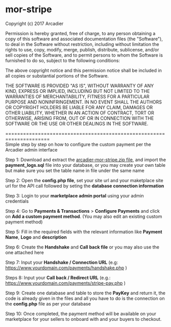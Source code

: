 # mor-stripe
Copyright (c) 2017 Arcadier

Permission is hereby granted, free of charge, to any person obtaining a copy of this software and associated documentation files (the "Software"), to deal in the Software without restriction, including without limitation the rights to use, copy, modify, merge, publish, distribute, sublicense, and/or sell copies of the Software, and to permit persons to whom the Software is furnished to do so, subject to the following conditions:

The above copyright notice and this permission notice shall be included in all copies or substantial portions of the Software.

THE SOFTWARE IS PROVIDED "AS IS", WITHOUT WARRANTY OF ANY KIND, EXPRESS OR IMPLIED, INCLUDING BUT NOT LIMITED TO THE WARRANTIES OF MERCHANTABILITY, FITNESS FOR A PARTICULAR PURPOSE AND NONINFRINGEMENT. IN NO EVENT SHALL THE AUTHORS OR COPYRIGHT HOLDERS BE LIABLE FOR ANY CLAIM, DAMAGES OR OTHER LIABILITY, WHETHER IN AN ACTION OF CONTRACT, TORT OR OTHERWISE, ARISING FROM, OUT OF OR IN CONNECTION WITH THE SOFTWARE OR THE USE OR OTHER DEALINGS IN THE SOFTWARE.

=====================================================================
<br/>
Simple step by step on how to configure the custom payment per the Arcadier admin interface

Step 1: Download and extract the <a href= "https://github.com/Arcadier/mor-stripe/blob/master/arcadier-mor-stripe.zip" target="_blank">arcadier-mor-stripe.zip file</a>, and import the <b>payment_logs.sql</b> file into your database, or you may create your own table  but make sure you set the table name in file under the same name

Step 2: Open the <b>config.php file</b>, set your site url and your maketplace site url for the API call followed by seting the <b>database connection information</b>

Step 3: Login to your <b>marketplace admin portal</b> using your admin credentials

Step 4: Go to <b>Payments & Transactions</b> > <b>Configure Payments</b> and click on <b>Add a custom payment method</b>. (You may also edit an existing custom payment method)

Step 5: Fill in the required fields with the relevant information like <b>Payment Name</b>, <b>Logo</b> and <b>description</b>

Step 6: Create the <b>Handshake</b> and <b>Call back file</b> or you may also use the one attached here

Step 7: Input your <b>Handshake / Connection URL</b> (e.g: https://www.yourdomain.com/payments/handshake.php )

Steps 8: Input your <b>Call back / Redirect URL</b> (e.g.: https://www.yourdomain.com/payments/stripe-pay.php )

Step 9: Create one database and table to store the <b>PayKey</b> and return it, the code is already given in the files and all you have to do is the connection on the <b>config.php</b> file as per your database

Step 10: Once completed, the payment method will be available on your marketplace for your sellers to onboard with and your buyers to checkout.
